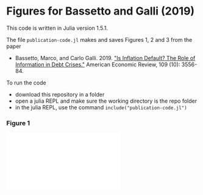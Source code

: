 # Figures for Bassetto and Galli (2019)

This code is written in Julia version 1.5.1.

The file `publication-code.jl` makes and saves Figures 1, 2 and 3 from the paper

- Bassetto, Marco, and Carlo Galli. 2019. ["Is Inflation Default? The Role of Information in Debt Crises."](https://www.aeaweb.org/articles?id=10.1257/aer.20170721) American Economic Review, 109 (10): 3556-84.

To run the code
- download this repository in a folder
- open a julia REPL and make sure the working directory is the repo folder
- in the julia REPL, use the command
`include("publication-code.jl")`

### Figure 1

![Figure 1](fig1.pdf)




